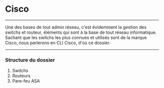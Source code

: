 # Cisco

----

Une des bases de tout admin réseau, c'est évidemment la gestion des switchs et routeur, éléments qui sont à la base de tout réseau informatique.
Sachant que les switchs les plus connues et utilisés sont de la marque Cisco, nous parlerons en CLI Cisco, d'où ce dossier.

---

### Structure du dossier

1. Switchs
2. Routeurs
3. Pare-feu ASA